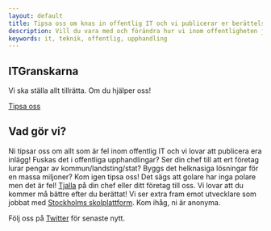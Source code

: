 ```yaml
---
layout: default
title: Tipsa oss om knas in offentlig IT och vi publicerar er berättelse!
description: Vill du vara med och förändra hur vi inom offentligheten jobbat med IT, tipsa oss om allt som gått fel.
keywords: it, teknik, offentlig, upphandling
---
```


<section id="promo" class="promo section offset-header">
        <div class="container text-center">
            <h2 class="title">IT<span class="highlight">Granskarna</span></h2>
            <p class="intro">Vi ska ställa allt tillrätta. Om du hjälper oss!</p>
            <div class="btns">
                <a class="btn btn-cta-primary" href="/tips.html">Tipsa oss</a>
            </div>
        </div>
    </section>
    

<section id="about" class="about section">
        <div class="container">
            <h2 class="title text-center">Vad gör vi?</h2>
            <p class="intro text-center">Ni tipsar oss om allt som är fel inom offentlig IT och vi lovar att publicera era inlägg! Fuskas det i offentliga upphandlingar? Ser din chef till att ert företag lurar pengar av kommun/landsting/stat? Byggs det helknasiga lösningar för en massa miljoner? Kom igen tipsa oss! Det sägs att golare har inga polare men det är fel! <a href="/tips.html">Tjalla</a> på din chef eller ditt företag till oss. Vi lovar att du kommer må bättre efter du berättat! Vi ser extra fram emot utvecklare som jobbat med <a href="https://www.dn.se/sthlm/haveri-for-stockholms-jattelika-digitala-skolsatsning/">Stockholms skolplattform</a>. Kom ihåg, ni är anonyma.</p>
            <p class="text-center"> Följ oss på <a href="https://twitter.com/itgranskarna">Twitter</a> för senaste nytt.</p>
    </div>
</section> 
